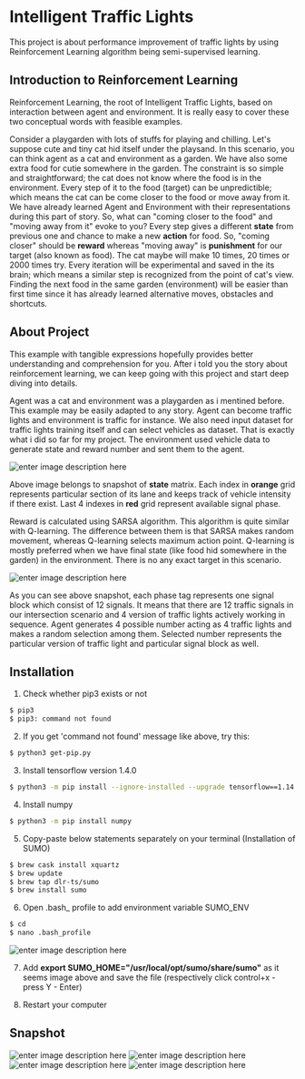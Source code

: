 # Intelligent Traffic Lights

This project is about performance improvement of traffic lights by using Reinforcement Learning algorithm being semi-supervised learning.

## Introduction to Reinforcement Learning

Reinforcement Learning, the root of Intelligent Traffic Lights, based on interaction between agent and environment. It is really easy to cover these two conceptual words with feasible examples. 

Consider a playgarden with lots of stuffs for playing and chilling. Let's suppose cute and tiny cat hid itself under the playsand. In this scenario, you can think agent as a cat and environment as a garden. We have also some extra food for cutie somewhere in the garden. The constraint is so simple and straightforward; the cat does not know where the food is in the environment. Every step of it to the food (target) can be unpredictible; which means the cat can be come closer to the food or move away from it. We have already learned Agent and Environment with their representations during this part of story. So, what can "coming closer to the food" and "moving away from it" evoke to you? Every step gives a different **state** from previous one and chance to make a new **action** for food. So, "coming closer" should be **reward** whereas "moving away" is **punishment** for our target (also known as food). The cat maybe will make 10 times, 20 times or 2000 times try. Every iteration will be experimental and saved in the its brain; which means a similar step is recognized from the point of cat's view. Finding the next food in the same garden (environment) will be easier than first time since it has already learned alternative moves, obstacles and shortcuts. 

## About Project

This example with tangible expressions hopefully provides better understanding and comprehension for you. After i told you the story about reinforcement learning, we can keep going with this project and start deep diving into details.

Agent was a cat and environment was a playgarden as i mentined before. This example may be easily adapted to any story. Agent can become traffic lights and environment is traffic for instance. We also need input dataset for traffic lights training itself and can select vehicles as dataset. That is exactly what i did so far for my project. The environment used vehicle data to generate state and reward number and sent them to the agent.

![enter image description here](https://i.imgur.com/D3bZ5zt.png)

Above image belongs to snapshot of **state** matrix. Each index in **orange** grid represents particular section of its lane and keeps track of vehicle intensity if there exist. Last 4 indexes in **red** grid represent available signal phase.

Reward is calculated using SARSA algorithm. This algorithm is quite similar with Q-learning. The difference between them is that SARSA makes random movement, whereas Q-learning selects maximum action point. Q-learning is mostly preferred when we have final state (like food hid somewhere in the garden) in the environment. There is no any exact target in this scenario.

![enter image description here](https://i.imgur.com/g8HKF0a.png)

As you can see above snapshot, each phase tag represents one signal block which consist of 12 signals. It means that there are 12 traffic signals in our intersection scenario and 4 version of traffic lights actively working in sequence. Agent generates 4 possible number acting as 4 traffic lights and makes a random selection among them. Selected number represents the particular version of traffic light and particular signal block as well.


## Installation

 1. Check whether pip3 exists or not
```sh
$ pip3
$ pip3: command not found
```
 2. If you get 'command not found' message like above, try this:
 ```sh
$ python3 get-pip.py
```

3. Install tensorflow version 1.4.0
 ```sh
$ python3 -m pip install --ignore-installed --upgrade tensorflow==1.14.0
```

4. Install numpy
 ```sh
$ python3 -m pip install numpy
```

5. Copy-paste below statements separately on your terminal (Installation of SUMO)
 ```sh
$ brew cask install xquartz
$ brew update
$ brew tap dlr-ts/sumo
$ brew install sumo
```

6. Open .bash_ profile to add environment variable SUMO_ENV
```sh
$ cd
$ nano .bash_profile
``` 

![enter image description here](https://i.imgur.com/lv5lcAH.jpg)

7. Add **export SUMO_HOME="/usr/local/opt/sumo/share/sumo"** as it seems image above and save the file (respectively click control+x - press Y - Enter)

8. Restart your computer


## Snapshot
![enter image description here](https://media.giphy.com/media/PlxCB7y7C1NYpPt9Bo/giphy.gif)
![enter image description here](https://media.giphy.com/media/keZQD4zQdSmDuIwayu/giphy.gif)
![enter image description here](https://media.giphy.com/media/UVq5FCQigPe7E6Jp1f/giphy.gif)
![enter image description here](https://media.giphy.com/media/dYgYGwbORDThkVUMcs/giphy.gif)
